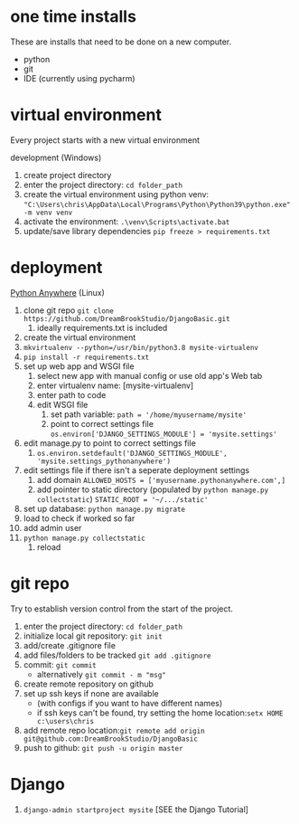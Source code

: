 ﻿# one time installs
These are installs that need to be done on a new computer.
- python
- git
- IDE (currently using pycharm)

# virtual environment
Every project starts with a new virtual environment

development (Windows)
1. create project directory
2. enter the project directory: `cd folder_path`
3. create the virtual environment using python venv: `"C:\Users\chris\AppData\Local\Programs\Python\Python39\python.exe" -m venv venv`
4. activate the environment: `.\venv\Scripts\activate.bat`
5. update/save library dependencies `pip freeze > requirements.txt`


# deployment
[Python Anywhere](https://help.pythonanywhere.com/pages/DeployExistingDjangoProject/) (Linux)
1. clone git repo `git clone https://github.com/DreamBrookStudio/DjangoBasic.git`
   1. ideally requirements.txt is included
2. create the virtual environment
3. `mkvirtualenv --python=/usr/bin/python3.8 mysite-virtualenv`
4. `pip install -r requirements.txt`
5. set up web app and WSGI file
   1. select new app with manual config or use old app's Web tab
   2. enter virtualenv name: [mysite-virtualenv]
   3. enter path to code
   4. edit WSGI file
      1. set path variable: `path = '/home/myusername/mysite'`
      2. point to correct settings file  `os.environ['DJANGO_SETTINGS_MODULE'] = 'mysite.settings'`
6. edit manage.py to point to correct settings file
   1. `os.environ.setdefault('DJANGO_SETTINGS_MODULE', 'mysite.settings_pythonanywhere')`
7. edit settings file if there isn't a seperate deployment settings
   1. add domain `ALLOWED_HOSTS = ['myusername.pythonanywhere.com',]`
   2. add pointer to static directory (populated by `python manage.py collectstatic`) `STATIC_ROOT = '~/.../static'`
8. set up database: `python manage.py migrate`
9. load to check if worked so far
10. add admin user
11. `python manage.py collectstatic`
    1. reload



# git repo
Try to establish version control from the start of the project.
 1. enter the project directory: `cd folder_path`
 2. initialize local git repository: `git init`
 3. add/create .gitignore file
 4. add files/folders to be tracked `git add .gitignore`
 5. commit: `git commit`
    - alternatively `git commit - m "msg"`
 6. create remote repository on github
 7. set up ssh keys if none are available
    - (with configs if you want to have different names)
    - if ssh keys can't be found, try setting the home location:`setx HOME c:\users\chris`
 8. add remote repo location:`git remote add origin git@github.com:DreamBrookStudio/DjangoBasic`
 9. push to github: `git push -u origin master`

# Django
1. `django-admin startproject mysite`
[SEE the Django Tutorial]
